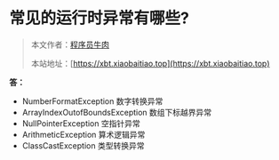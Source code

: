 # 常见的运行时异常有哪些?

> 本文作者：[程序员牛肉](https://github.com/luoye6)
>
> 本站地址：[https://xbt.xiaobaitiao.top](https://xbt.xiaobaitiao.top)

**答：**

- NumberFormatException 数字转换异常
- ArrayIndexOutofBoundsException 数组下标越界异常
- NullPointerException 空指针异常
- ArithmeticException 算术逻辑异常
- ClassCastException 类型转换异常